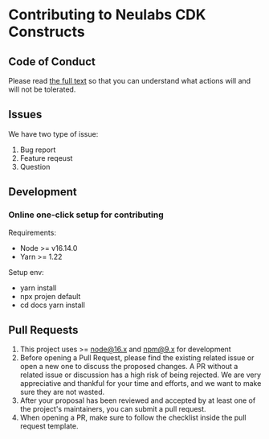 # Contributing to Neulabs CDK Constructs

## Code of Conduct

Please read [the full text](https://github.com/neulabscom/neulabs-cdk-constructs/blob/main/CODE_OF_CONDUCT.md) so that you can understand what actions will and will not be tolerated.

## Issues

We have two type of issue:

1. Bug report
2. Feature reqeust
2. Question

## Development

### Online one-click setup for contributing

Requirements:

- Node >= v16.14.0
- Yarn >= 1.22

Setup env:

- yarn install
- npx projen default
- cd docs yarn install

## Pull Requests

1. This project uses >= node@16.x and npm@9.x for development
2. Before opening a Pull Request, please find the existing related issue or open a new one to discuss the proposed changes. A PR without a related issue or discussion has a high risk of being rejected. We are very appreciative and thankful for your time and efforts, and we want to make sure they are not wasted.
3. After your proposal has been reviewed and accepted by at least one of the project's maintainers, you can submit a pull request.
4. When opening a PR, make sure to follow the checklist inside the pull request template.

